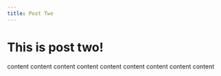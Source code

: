 ```yaml
---
title: Post Two
---
```


# This is post two!

content
content
content
content
content
content
content
content
content
